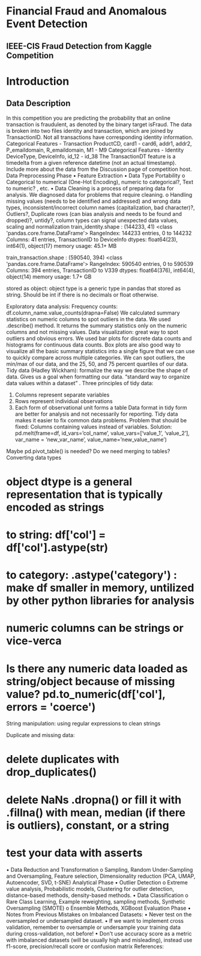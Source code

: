 # Financial Fraud and Anomalous Event Detection
## IEEE-CIS Fraud Detection from Kaggle Competition

# Introduction
## Data Description 
In this competition you are predicting the probability that an online transaction is fraudulent, as denoted by the binary target isFraud.
The data is broken into two files identity and transaction, which are joined by TransactionID. Not all transactions have corresponding identity information.
Categorical Features - Transaction
ProductCD, card1 - card6, addr1, addr2, P_emaildomain, R_emaildomain, M1 - M9
Categorical Features - Identity
DeviceType, DeviceInfo, id_12 - id_38
The TransactionDT feature is a timedelta from a given reference datetime (not an actual timestamp).
Include more about the data from the Discussion page of competition host.
Data Preprocessing Phase
•	Feature Extraction
•	Data Type Portability
o	Categorical to numerical (One-Hot Encoding), numeric to categorical?, Text to numeric? , etc.
•	Data Cleaning is a process of preparing data for analysis. We diagnosed data for problems that require cleaning. 
o	Handling missing values (needs to be identified and addressed) and wrong data types, inconsistent/incorrect column names (capitalization, bad character)?, Outliers?, Duplicate rows (can bias analysis and needs to be found and dropped)?, untidy?, column types can signal unexpected data values, scaling and normalization
train_identity.shape : (144233, 41)
<class 'pandas.core.frame.DataFrame'>
RangeIndex: 144233 entries, 0 to 144232
Columns: 41 entries, TransactionID to DeviceInfo
dtypes: float64(23), int64(1), object(17)
memory usage: 45.1+ MB


train_transaction.shape : (590540, 394)
<class 'pandas.core.frame.DataFrame'>
RangeIndex: 590540 entries, 0 to 590539
Columns: 394 entries, TransactionID to V339
dtypes: float64(376), int64(4), object(14)
memory usage: 1.7+ GB

stored as object: object type is a generic type in pandas that stored as string. Should be int if there is no decimals or float otherwise. 

Exploratory data analysis: 
Frequency counts: df.column_name.value_counts(drapna=False)
We calculated summary statistics on numeric columns to spot outliers in the data. We used .describe() method. It returns the summary statistics only on the numeric columns and not missing values. 
Data visualization: great way to spot outliers and obvious errors. We used bar plots for discrete data counts and histograms for continuous data counts. Box plots are also good way to visualize all the basic summary statistics into a single figure that we can use to quickly compare across multiple categories. We can spot outliers, the min/max of our data,  and the 25, 50, and 75 percent quartiles of our data. 
Tidy data (Hadley Wickham): formalize the way we describe the shape of data. Gives us a goal when formatting our data. “standard way to organize data values within a dataset” . Three principles of tidy data:
1.	Columns represent separate variables
2.	Rows represent individual observations
3.	Each form of observational unit forms a table
Data format in tidy form are better for analysis and not necessarily for reporting. Tidy data makes it easier to fix common data problems. 
Problem that should be fixed: Columns containing values instead of variables. Solution: pd.melt(frame=df, id_vars=’col_name’, value_vars=[‘value_1’, ‘value_2’], var_name = ‘new_var_name’, value_name=’new_value_name’)

Maybe pd.pivot_table() is needed?
Do we need merging to tables?
Converting data types 
# object dtype is a general representation that is typically encoded as strings
# to string: df['col'] = df['col'].astype(str)
# to category: .astype('category') : make df smaller in memory, untilized by other python libraries for analysis
# numeric columns can be strings or vice-verca
# Is there any numeric data loaded as string/object because of missing value? pd.to_numeric(df['col'], errors = 'coerce')
String manipulation: using regular expressions to clean strings

Duplicate and missing data:
# delete duplicates with drop_duplicates()
# delete NaNs .dropna() or fill it with .fillna() with mean, median (if there is outliers), constant, or a string
# test your data with asserts
•	Data Reduction and Transformation
o	Sampling, Random Under-Sampling and Oversampling, Feature selection,  Dimensionality reduction (PCA, UMAP, Autoencoder, SVD, t-SNE)
Analytical Phase 
•	Outlier Detection
o	Extreme value analysis, Probabilistic models, Clustering for outlier detection, distance-based methods, density-based methods.
•	Data Classification
o	Rare Class Learning, Example reweighting, sampling methods, Synthetic Oversampling (SMOTE)
o	Ensemble Methods, XGBoost
Evaluation Phase 
•	
Notes from Previous Mistakes on Imbalanced Datasets:
•	Never test on the oversampled or undersampled dataset.
•	If we want to implement cross validation, remember to oversample or undersample your training data during cross-validation, not before!
•	Don't use accuracy score as a metric with imbalanced datasets (will be usually high and misleading), instead use f1-score, precision/recall score or confusion matrix
References:
